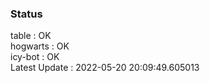### Status


table : OK  
hogwarts : OK  
icy-bot : OK  
Latest Update : 2022-05-20 20:09:49.605013
